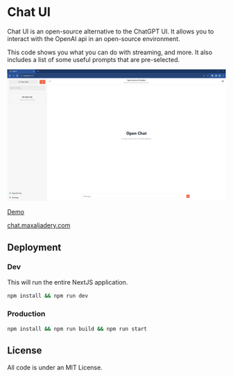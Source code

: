 # Chat UI

Chat UI is an open-source alternative to the ChatGPT UI. It allows you to interact with the OpenAI api in an open-source environment.

This code shows you what you can do with streaming, and more. It also includes a list of some useful prompts that are pre-selected.

![UI Image](./public/chat-ui.png "Chat UI")

[Demo](https://)

[chat.maxaljadery.com](https://chat.maxaljadery.com)


## Deployment

### Dev
This will run the entire NextJS application.

```bash
npm install && npm run dev
```


### Production
```bash
npm install && npm run build && npm run start
```

## License

All code is under an MIT License.